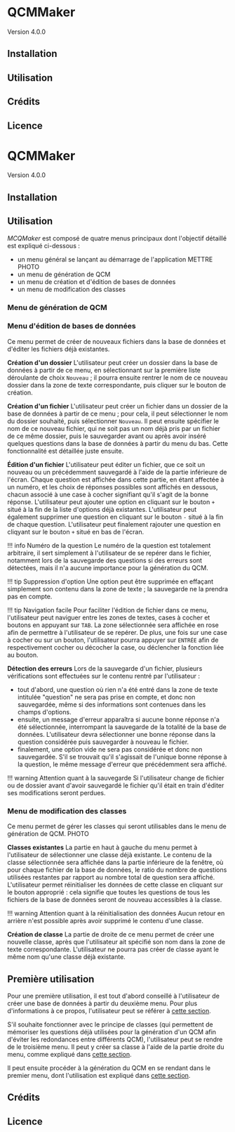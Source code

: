 # QCMMaker

Version 4.0.0

## Installation

## Utilisation

## Crédits

## Licence

# QCMMaker

Version 4.0.0

## Installation

## Utilisation

*MCQMaker* est composé de quatre menus principaux dont l'objectif détaillé est expliqué ci-dessous :
- un menu général se lançant au démarrage de l'application METTRE PHOTO
- un menu de génération de QCM
- un menu de création et d'édition de bases de données
- un menu de modification des classes

### Menu de génération de QCM

### Menu d'édition de bases de données

Ce menu permet de créer de nouveaux fichiers dans la base de données et d'éditer les fichiers déjà existantes.

**Création d'un dossier**
L'utilisateur peut créer un dossier dans la base de données à partir de ce menu, en sélectionnant sur la première liste déroulante de choix `Nouveau` ; il pourra ensuite rentrer le nom de ce nouveau dossier dans la zone de texte correspondante, puis cliquer sur le bouton de création.

**Création d'un fichier**
L'utilisateur peut créer un fichier dans un dossier de la base de données à partir de ce menu ; pour cela, il peut sélectionner le nom du dossier souhaité, puis sélectionner `Nouveau`. Il peut ensuite spécifier le nom de ce nouveau fichier, qui ne soit pas un nom déjà pris par un fichier de ce même dossier, puis le sauvegarder avant ou après avoir inséré quelques questions dans la base de données à partir du menu du bas. Cette fonctionnalité est détaillée juste ensuite.

**Édition d'un fichier**
L'utilisateur peut éditer un fichier, que ce soit un nouveau ou un précédemment sauvegardé à l'aide de la partie inférieure de l'écran. Chaque question est affichée dans cette partie, en étant affectée à un numéro, et les choix de réponses possibles sont affichés en dessous, chacun associé à une case à cocher signifiant qu'il s'agit de la bonne réponse. L'utilisateur peut ajouter une option en cliquant sur le bouton `+` situé à la fin de la liste d'options déjà existantes.
L'utilisateur peut également supprimer une question en cliquant sur le bouton `-` situé à la fin de chaque question. 
L'utilisateur peut finalement rajouter une question en cliqyant sur le bouton `+` situé en bas de l'écran.

!!! info Numéro de la question
    Le numéro de la question est totalement arbitraire, il sert simplement à l'utilisateur de se repérer dans le fichier, notamment lors de la sauvegarde des questions si des erreurs sont détectées, mais il n'a aucune importance pour la génération du QCM.

!!! tip Suppression d'option
    Une option peut être supprimée en effaçant simplement son contenu dans la zone de texte ; la sauvegarde ne la prendra pas en compte.

!!! tip Navigation facile
    Pour faciliter l'édition de fichier dans ce menu, l'utilisateur peut naviguer entre les zones de textes, cases à cocher et boutons en appuyant sur `TAB`. La zone sélectionnée sera affichée en rose afin de permettre à l'utilisateur de se repérer. De plus, une fois sur une case à cocher ou sur un bouton, l'utilisateur pourra appuyer sur `ENTRÉE` afin de respectivement cocher ou décocher la case, ou déclencher la fonction liée au bouton.

**Détection des erreurs**
Lors de la sauvegarde d'un fichier, plusieurs vérifications sont effectuées sur le contenu rentré par l'utilisateur :
- tout d'abord, une question où rien n'a été entré dans la zone de texte intitulée "question" ne sera pas prise en compte, et donc non sauvegardée, même si des informations sont contenues dans les champs d'options.
- ensuite, un message d'erreur apparaîtra si aucune bonne réponse n'a été sélectionnée, interrompant la sauvegarde de la totalité de la base de données. L'utilisateur devra sélectionner une bonne réponse dans la question considérée puis sauvegarder à nouveau le fichier.
- finalement, une option vide ne sera pas considérée et donc non sauvegardée. S'il se trouvait qu'il s'agissait de l'unique bonne réponse à la question, le même message d'erreur que précédemment sera affiché.

!!! warning Attention quant à la sauvegarde
    Si l'utilisateur change de fichier ou de dossier avant d'avoir sauvegardé le fichier qu'il était en train d'éditer ses modifications seront perdues.

### Menu de modification des classes

Ce menu permet de gérer les classes qui seront utilisables dans le menu de génération de QCM. 
PHOTO

**Classes existantes**
La partie en haut à gauche du menu permet à l'utilisateur de sélectionner une classe déjà existante. Le contenu de la classe sélectionnée sera affichée dans la partie inférieure de la fenêtre, où pour chaque fichier de la base de données, le ratio du nombre de questions utilisées restantes par rapport au nombre total de question sera affiché. L'utilisateur permet réinitialiser les données de cette classe en cliquant sur le bouton approprié : cela signifie que toutes les questions de tous les fichiers de la base de données seront de nouveau accessibles à la classe.

!!! warning Attention quant à la réinitialisation des données
    Aucun retour en arrière n'est possible après avoir supprimé le contenu d'une classe.

**Création de classe**
La partie de droite de ce menu permet de créer une nouvelle classe, après que l'utilisateur ait spécifié son nom dans la zone de texte correspondante. L'utilisateur ne pourra pas créer de classe ayant le même nom qu'une classe déjà existante.

## Première utilisation

Pour une première utilisation, il est tout d'abord conseillé à l'utilisateur de créer une base de données à partir du deuxième menu. Pour plus d'informations à ce propos, l'utilisateur peut se référer à [cette section](#menu-dédition-de-bases-de-données).

S'il souhaite fonctionner avec le principe de classes (qui permettent de mémoriser les questions déjà utilisées pour la génération d'un QCM afin d'éviter les redondances entre différents QCM), l'utilisateur peut se rendre de le troisième menu. Il peut y créer sa classe à l'aide de la partie droite du menu, comme expliqué dans [cette section](#menu-de-modification-des-classes).

Il peut ensuite procéder à la génération du QCM en se rendant dans le premier menu, dont l'utilisation est expliqué dans [cette section](#menu-de-génération-de-qcm).

## Crédits

## Licence
